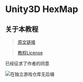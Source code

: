 # Unity3D HexMap

## 关于本教程
> [原文链接](https://catlikecoding.com/unity/tutorials/hex-map/)

> [教程License](https://catlikecoding.com/unity/tutorials/license/)

已经征求了作者的同意
![]()

![在独立游戏仓库无后缀](https://raw.github.com/Arthur-Delacroix/IndieGame/master/Documentation/Diagram/Class.svg)